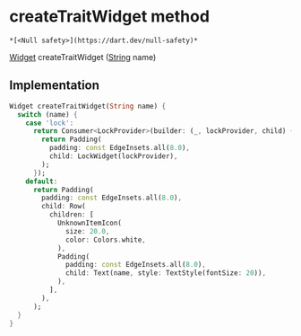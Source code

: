


# createTraitWidget method




    *[<Null safety>](https://dart.dev/null-safety)*




[Widget](https://api.flutter.dev/flutter/widgets/Widget-class.html) createTraitWidget
([String](https://api.flutter.dev/flutter/dart-core/String-class.html) name)








## Implementation

```dart
Widget createTraitWidget(String name) {
  switch (name) {
    case 'lock':
      return Consumer<LockProvider>(builder: (_, lockProvider, child) {
        return Padding(
          padding: const EdgeInsets.all(8.0),
          child: LockWidget(lockProvider),
        );
      });
    default:
      return Padding(
        padding: const EdgeInsets.all(8.0),
        child: Row(
          children: [
            UnknownItemIcon(
              size: 20.0,
              color: Colors.white,
            ),
            Padding(
              padding: const EdgeInsets.all(8.0),
              child: Text(name, style: TextStyle(fontSize: 20)),
            ),
          ],
        ),
      );
  }
}
```







